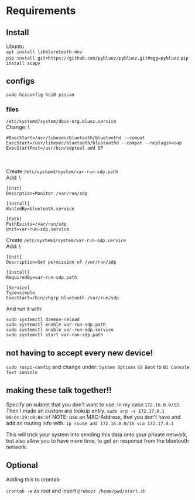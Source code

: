 
# Requirements

## Install
Ubuntu \
`apt install libbluretooth-dev` \
`pip install git+https://github.com/pybluez/pybluez.git#egg=pybluez`
`pip install scapy`

## configs
`sudo hciconfig hci0 piscan`
### files
`/etc/systemd/system/dbus-org.bluez.service` \
Change: \
```
#ExecStart=/usr/libexec/bluetooth/bluetoothd --compat
ExecStart=/usr/libexec/bluetooth/bluetoothd --compat --noplugin=sap
ExecStartPost=/usr/bin/sdptool add SP
```
 \
 \
Create `/etc/systemd/system/var-run-sdp.path` \
Add: \
```
[Unit]
Descrption=Monitor /var/run/sdp

[Install]
WantedBy=bluetooth.service

[Path]
PathExists=/var/run/sdp
Unit=var-run-sdp.service
```

Create `/etc/systemd/system/var-run-sdp.service` \
Add: \
```
[Unit]
Description=Set permission of /var/run/sdp

[Install]
RequiredBy=var-run-sdp.path

[Service]
Type=simple
ExecStart=/bin/chgrp bluetooth /var/run/sdp
```
And run it with:

```
sudo systemctl daemon-reload
sudo systemctl enable var-run-sdp.path
sudo systemctl enable var-run-sdp.service
sudo systemctl start var-run-sdp.path
```

## not having to accept every new device!
`sudo raspi-config`
and change under:
`System Options`
`S5 Boot`
to `B1 Console Text console`

## making these talk together!!

Specify an subnet that you don't want to use.
In my case `172.16.0.0/12`.
Then I made an custom arp lookup entry.
`sudo arp -s 172.17.0.1 00:0c:29:c0:84:bf`
NOTE: use an MAC-Address, that you don't have
and add an routing info with:
`ip route add 172.16.0.0/16 via 172.17.0.1`

This will trick your system into sending this data onto your private network,
but also allow you to have more time, to get an response from the bluetooth network.

## Optional
Adding this to crontab

`crontab -e` as root
and insert
`@reboot /home/pwd/start.sh`
